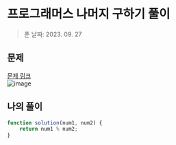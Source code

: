 # 프로그래머스 나머지 구하기 풀이
> 푼 날짜: 2023. 09. 27
## 문제
[문제 링크](https://school.programmers.co.kr/learn/courses/30/lessons/120810)  
![image](https://github.com/makepin2r/TIL/assets/39889583/3e3507a4-f6ab-4b1b-85de-1a774b68483b)

## 나의 풀이
```javascript
function solution(num1, num2) {
    return num1 % num2;
}
```
